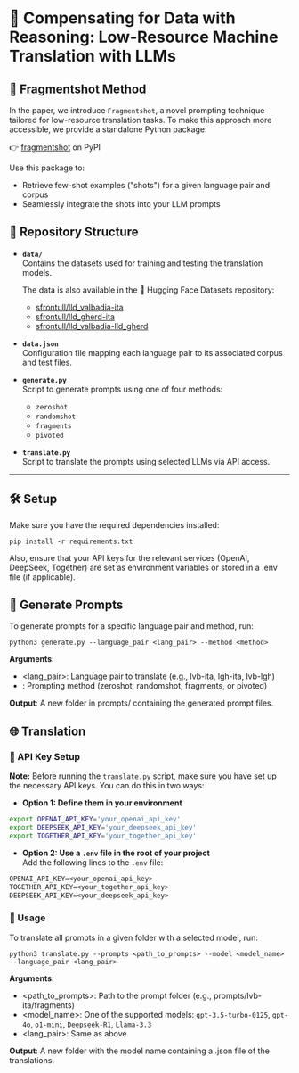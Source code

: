 # 🧠 Compensating for Data with Reasoning: Low-Resource Machine Translation with LLMs


## 🧩 Fragmentshot Method

In the paper, we introduce `Fragmentshot`, a novel prompting technique tailored for low-resource translation tasks.
To make this approach more accessible, we provide a standalone Python package:

👉 [fragmentshot](https://pypi.org/project/fragmentshot/) on PyPI

Use this package to:
  - Retrieve few-shot examples ("shots") for a given language pair and corpus
  - Seamlessly integrate the shots into your LLM prompts

## 📁 Repository Structure

- **`data/`**  
  Contains the datasets used for training and testing the translation models.

  The data is also available in the 🤗 Hugging Face Datasets repository:
  - [sfrontull/lld_valbadia-ita](https://huggingface.co/datasets/sfrontull/lld_valbadia-ita)
  - [sfrontull/lld_gherd-ita](https://huggingface.co/datasets/sfrontull/lld_gherd-ita)
  - [sfrontull/lld_valbadia-lld_gherd](https://huggingface.co/datasets/sfrontull/lld_valbadia-lld_gherd)

- **`data.json`**  
  Configuration file mapping each language pair to its associated corpus and test files.

- **`generate.py`**  
  Script to generate prompts using one of four methods:
  - `zeroshot`
  - `randomshot`
  - `fragments`
  - `pivoted`

- **`translate.py`**  
  Script to translate the prompts using selected LLMs via API access.

---

## 🛠️ Setup

Make sure you have the required dependencies installed:

```
pip install -r requirements.txt
```

Also, ensure that your API keys for the relevant services (OpenAI, DeepSeek, Together) are set as environment variables or stored in a .env file (if applicable).

## 📄 Generate Prompts

To generate prompts for a specific language pair and method, run:

```
python3 generate.py --language_pair <lang_pair> --method <method>
```

**Arguments**:
  - <lang_pair>: Language pair to translate (e.g., lvb-ita, lgh-ita, lvb-lgh)
  - <method>: Prompting method (zeroshot, randomshot, fragments, or pivoted)

**Output**: A new folder in prompts/ containing the generated prompt files.

## 🌐 Translation

### 🔐 API Key Setup

**Note:** Before running the `translate.py` script, make sure you have set up the necessary API keys. You can do this in two ways:

- **Option 1: Define them in your environment**

```bash
export OPENAI_API_KEY='your_openai_api_key'
export DEEPSEEK_API_KEY='your_deepseek_api_key'
export TOGETHER_API_KEY='your_together_api_key'
```

- **Option 2: Use a `.env` file in the root of your project**  
  Add the following lines to the `.env` file:

```txt
OPENAI_API_KEY=<your_openai_api_key>
TOGETHER_API_KEY=<your_together_api_key>
DEEPSEEK_API_KEY=<your_deepseek_api_key>
``` 
### 💬 Usage

To translate all prompts in a given folder with a selected model, run:

```
python3 translate.py --prompts <path_to_prompts> --model <model_name> --language_pair <lang_pair>
```

**Arguments**:
  - <path_to_prompts>: Path to the prompt folder (e.g., prompts/lvb-ita/fragments)
  - <model_name>: One of the supported models: `gpt-3.5-turbo-0125`, `gpt-4o`, `o1-mini`, `Deepseek-R1`, `Llama-3.3`
  - <lang_pair>: Same as above

**Output**: A new folder with the model name containing a .json file of the translations.